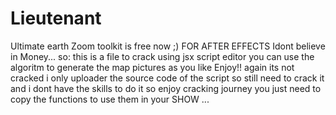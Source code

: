 # Lieutenant
Ultimate earth Zoom toolkit is free now ;)
FOR AFTER EFFECTS
Idont believe in Money... so:
this is a file to crack using jsx script editor
you can use the algoritm to generate the map pictures as  you like
Enjoy!!
again its not cracked i only uploader the source code of the script so still need to crack it
and i dont have the skills to do it so enjoy cracking journey
you just need to copy the functions to use them in your SHOW ...
